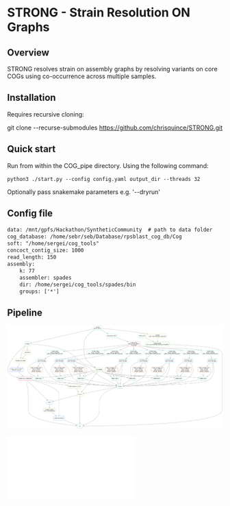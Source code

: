 # STRONG - Strain Resolution ON Graphs

## Overview

STRONG resolves strain on assembly graphs by resolving variants on core COGs using co-occurrence across multiple samples.

## Installation

Requires recursive cloning:

git clone --recurse-submodules https://github.com/chrisquince/STRONG.git


## Quick start

Run from within the COG_pipe directory. Using the following command:

```
python3 ./start.py --config config.yaml output_dir --threads 32
```

Optionally pass snakemake parameters e.g. '--dryrun'

## Config file

```
data: /mnt/gpfs/Hackathon/SyntheticCommunity  # path to data folder
cog_database: /home/sebr/seb/Database/rpsblast_cog_db/Cog
soft: "/home/sergei/cog_tools"
concoct_contig_size: 1000
read_length: 150
assembly: 
    k: 77
    assembler: spades
    dir: /home/sergei/cog_tools/spades/bin
    groups: ['*']
```

## Pipeline

![alt tag](./Figures/Dag1.png)

![alt tag](./Figures/Dag2.pdf)
